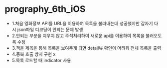 # prography_6th_iOS
- 1.처음 영화정보 API를 URL을 이용하여 목록을 불러내는데 성공했지만 갑자기 다시 json파일 디코딩이 안되는 문제 발생
- 2.안되는 부분을 지우지 않고 주석처리하여 새로운 api를 이용하여 목록을 불러오도록 수정
- 3.책을 제목을 통해 목록을 보여주게 되면 detail뷰 확인이 어려워 전체 목록을 출력
- 4.중복 호출 방지 구현 x
- 5.목록 로드할 때 indicator 사용
